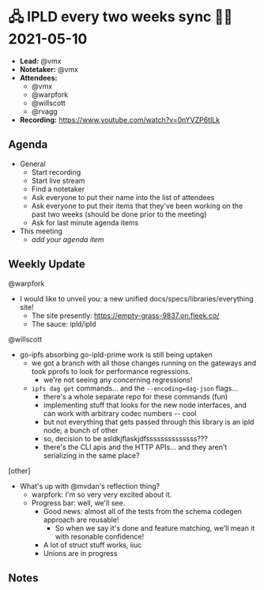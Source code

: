 # 🖧 IPLD every two weeks sync 🙌🏽 2021-05-10

- **Lead:** @vmx
- **Notetaker:** @vmx
- **Attendees:**
  - @vmx
  - @warpfork
  - @willscott
  - @rvagg
- **Recording:** https://www.youtube.com/watch?v=0nYVZP6tILk



## Agenda

- General
  - Start recording
  - Start live stream
  - Find a notetaker
  - Ask everyone to put their name into the list of attendees
  - Ask everyone to put their items that they've been working on the past two weeks (should be done prior to the meeting)
  - Ask for last minute agenda items
- This meeting
  - _add your agenda item_


## Weekly Update

@warpfork
- I would like to unveil you: a new unified docs/specs/libraries/everything site!
	- The site presently: https://empty-grass-9837.on.fleek.co/
	- The sauce: ipld/ipld

@willscott
- go-ipfs absorbing go-ipld-prime work is still being uptaken
	- we got a branch with all those changes running on the gateways and took pprofs to look for performance regressions.
		- we're not seeing any concerning regressions!
	- `ipfs dag get` commands... and the `--encoding=dag-json` flags...
		- there's a whole separate repo for these commands (fun)
		- implementing stuff that looks for the new node interfaces, and can work with arbitrary codec numbers -- cool
		- but not everything that gets passed through this library is an ipld node; a bunch of other
		- so, decision to be asldkjflaskjdfssssssssssssss???
		- there's the CLI apis and the HTTP APIs... and they aren't serializing in the same place?

[other]
- What's up with @mvdan's reflection thing?
	- warpfork: I'm so very very excited about it.
	- Progress bar: well, we'll see.
		- Good news: almost all of the tests from the schema codegen approach are reusable!
			- So when we say it's done and feature matching, we'll mean it with resonable confidence!
		- A lot of struct stuff works, iiuc
		- Unions are in progress


## Notes

<!-- After each call, the notetaker submits a PR to https://github.com/ipld/team-mgmt to store the notes on the meeting-notes folder -->

